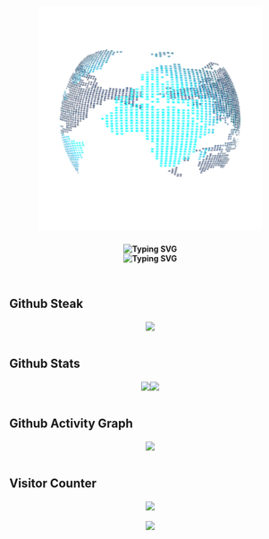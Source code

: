 <div align="center"><img src="https://github.com/XWF8188/XWF8188/blob/main/Earth.gif?raw=true" align="center" style="height:400px;" /></div>

### 
**<div align="center"><img src="https://readme-typing-svg.demolab.com?font=Fira+Code&pause=1000&color=F70949&background=AAFFAA00&multiline=true&width=435&lines=%E6%88%91%E6%98%AFXWF8188%EF%BC%8C%E5%BE%88%E9%AB%98%E5%85%B4%E8%AE%A4%E8%AF%86%E4%BD%A0%EF%BC%81" alt="Typing SVG" /></div>**
**<div align="center"><img src="https://readme-typing-svg.demolab.com?font=Fira+Code&pause=1000&color=F70949&background=AAFFAA00&multiline=true&width=435&lines=I+am+XWF8188%2C+nice+to+meet+you!" alt="Typing SVG" /></div>**

<br/>

## Github Steak
<div align="center"><img src="https://github-readme-streak-stats.herokuapp.com?user=XWF8188&locale=zh_Hans" align="center" /></div>

<br/>

## Github Stats
<div align="center"><img src="https://github-readme-stats.vercel.app/api?username=XWF8188&show_icons=true&count_private=true&hide_border=true" align="center" style="height:180px;" /><img src="https://github-readme-stats.vercel.app/api/top-langs/?username=XWF8188&show_icons=true&count_private=true&hide_border=true" align="center" style="height:180px;" /></div>

<br/>

## Github Activity Graph
<div align="center"><img src="https://github-readme-activity-graph.vercel.app/graph?username=XWF8188&bg_color=000000&color=ffffff&line=6ef500&point=00fbff&area=true&hide_border=true" align="center" /></div>

<br/>

## Visitor Counter
<div align="center"><img src="https://komarev.com/ghpvc/?username=XWF8188&&style=for-the-badge&color=ff69b4" align="center" /></div>
<br/>
<div align="center"><img src="https://moe-counter.glitch.me/get/@XWF8188?theme=shimmie2" align="center" /></div>

<br/>
